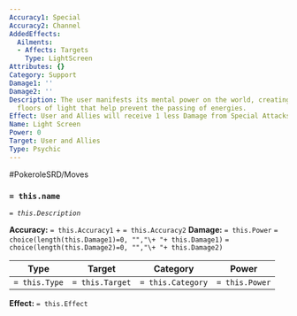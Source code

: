 ```yaml
---
Accuracy1: Special
Accuracy2: Channel
AddedEffects:
  Ailments:
  - Affects: Targets
    Type: LightScreen
Attributes: {}
Category: Support
Damage1: ''
Damage2: ''
Description: The user manifests its mental power on the world, creating walls and
  floors of light that help prevent the passing of energies.
Effect: User and Allies will receive 1 less Damage from Special Attacks. Lasts 4 Rounds.
Name: Light Screen
Power: 0
Target: User and Allies
Type: Psychic
---
```


#PokeroleSRD/Moves

### `= this.name`
*`= this.Description`*

**Accuracy:** `= this.Accuracy1` + `= this.Accuracy2`
**Damage:** `= this.Power` `= choice(length(this.Damage1)=0, "","\+ "+ this.Damage1)` `= choice(length(this.Damage2)=0, "","\+ "+ this.Damage2)`

| Type          | Target          | Category          | Power          |
| ------------- | --------------- | ----------------  | -------------- |
| `= this.Type` | `= this.Target` | `= this.Category` | `= this.Power` | 

**Effect:** `= this.Effect`